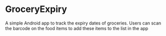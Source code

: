 GroceryExpiry
=============

A simple Android app to track the expiry dates of groceries. Users can scan the barcode on the food items to add these items to the list in the app
